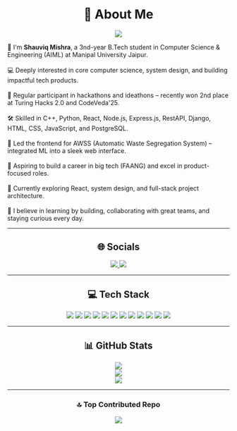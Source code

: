 <h1 align="center">💫 About Me</h1>

<p align="center">
  <img src="https://readme-typing-svg.demolab.com/?lines=Fullstack%20Developer;Hackathon%20Enthusiast;Team%20Player%20and%20Problem%20Solver&center=true&width=500&height=50">
</p>

👋 I'm **Shauviq Mishra**, a 3nd-year B.Tech student in Computer Science & Engineering (AIML) at Manipal University Jaipur.<br><br>
💻 Deeply interested in core computer science, system design, and building impactful tech products.<br><br>
🧠 Regular participant in hackathons and ideathons – recently won 2nd place at Turing Hacks 2.0 and CodeVeda'25.<br><br>
🛠️ Skilled in C++, Python, React, Node.js, Express.js, RestAPI, Django, HTML, CSS, JavaScript, and PostgreSQL.<br><br>
🚀 Led the frontend for AWSS (Automatic Waste Segregation System) – integrated ML into a sleek web interface.<br><br>
🎯 Aspiring to build a career in big tech (FAANG) and excel in product-focused roles.<br><br>
🌱 Currently exploring React, system design, and full-stack project architecture.<br><br>
🔗 I believe in learning by building, collaborating with great teams, and staying curious every day.

---

<h2 align="center">🌐 Socials</h2>

<p align="center">
  <a href="https://www.linkedin.com/in/shauviq/">
    <img src="https://img.shields.io/badge/LinkedIn-%230077B5.svg?logo=linkedin&logoColor=white">
  </a>
  <a href="mailto:shauviqmishraofficial@gmail.com">
    <img src="https://img.shields.io/badge/Email-D14836?logo=gmail&logoColor=white">
  </a>
</p>

---

<h2 align="center">💻 Tech Stack</h2>

<p align="center">
  <img src="https://img.shields.io/badge/c-%2300599C.svg?style=for-the-badge&logo=c&logoColor=white">
  <img src="https://img.shields.io/badge/c++-%2300599C.svg?style=for-the-badge&logo=c%2B%2B&logoColor=white">
  <img src="https://img.shields.io/badge/javascript-%23323330.svg?style=for-the-badge&logo=javascript&logoColor=%23F7DF1E">
  <img src="https://img.shields.io/badge/python-3670A0?style=for-the-badge&logo=python&logoColor=ffdd54">
  <img src="https://img.shields.io/badge/react-%2320232a.svg?style=for-the-badge&logo=react&logoColor=%2361DAFB">
  <img src="https://img.shields.io/badge/React_Router-CA4245?style=for-the-badge&logo=react-router&logoColor=white">
  <img src="https://img.shields.io/badge/tailwindcss-%2338B2AC.svg?style=for-the-badge&logo=tailwind-css&logoColor=white">
  <img src="https://img.shields.io/badge/mysql-4479A1.svg?style=for-the-badge&logo=mysql&logoColor=white">
  <img src="https://img.shields.io/badge/postgres-%23316192.svg?style=for-the-badge&logo=postgresql&logoColor=white">
  <img src="https://img.shields.io/badge/github-%23121011.svg?style=for-the-badge&logo=github&logoColor=white">
  <img src="https://img.shields.io/badge/css3-%231572B6.svg?style=for-the-badge&logo=css3&logoColor=white">
  <img src="https://img.shields.io/badge/html5-%23E34F26.svg?style=for-the-badge&logo=html5&logoColor=white">
</p>

---

<h2 align="center">📊 GitHub Stats</h2>

<p align="center">
  <img src="https://github-readme-stats.vercel.app/api?username=Shauviq&theme=default&hide_border=false&include_all_commits=true&count_private=true"><br/>
  <img src="https://nirzak-streak-stats.vercel.app/?user=Shauviq&theme=default&hide_border=false"><br/>
  <img src="https://github-readme-stats.vercel.app/api/top-langs/?username=Shauviq&theme=default&hide_border=false&layout=compact">
</p>

---

<h3 align="center">🔝 Top Contributed Repo</h3>

<p align="center">
  <img src="https://github-contributor-stats.vercel.app/api?username=Shauviq&limit=5&theme=default_repocard&combine_all_yearly_contributions=true">
</p>

